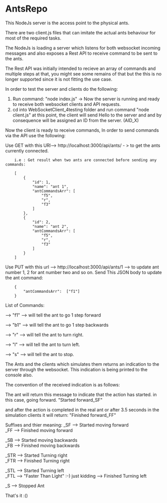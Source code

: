 # AntsRepo

This NodeJs server is the access point to the physical ants.

There are two client.js files that can imitate the actual ants behaviour for most of the required tasks.

The NodeJs is loading a server which listens for both websocket incoming messages and also exposes a Rest API to receive command to be sent to the ants.

The Rest API was initially intended to recieve an array of commands and multiple steps at that, you might see some remains of that but the this is no longer supported since it is not fitting the use case.

In order to test the server and clients do the following:

1. Run command: "node index.js" -> Now the server is running and ready to receive both websocket clients and API requests.
2. cd into WebSocketClient_4testing folder and run command "node client.js"
   at this point, the client will send Hello to the server and and by consequence will be assigned an ID from the server. (AID_X)

Now the client is ready to receive commands, In order to send commands via the API use the following:

Use GET with this URl--> http://localhost:3000/api/ants/ - > to get the ants currently connected.

		i.e : Get result when two ants are connected before sending any commands: 

		[
			{
				"id": 1,
				"name": "ant 1",
				"antCommandsArr": [
					"f5",
					"r",
					"f3"
				]
			},
			{
				"id": 2,
				"name": "ant 2",
				"antCommandsArr": [
					"f5",
					"r",
					"f3"
				]
			}
		]
Use PUT with this url  --> http://localhost:3000/api/ants/1 --> to update ant number 1, 2 for ant number two and so on.
Send This JSON body to update the ant command:

		{
			"antCommandsArr":  ["f1"]
		}


List of Commands:

--> "f1"  --> will tell the ant to go 1 step forward

--> "b1"  --> will tell the ant to go 1 step backwards

--> "r"  --> will tell the ant to turn right.

--> "l"  --> will tell the ant to turn left.

--> "s"  --> will tell the ant to stop.


The Ants and the clients which simulates them returns an indication to the server through the websocket. 
This indication is being printed to the console also.

The convention of the received indication is as follows:

The ant will return this message to indicate that the action has started. in this case, going forward.
"Started forward_SF"

and after the action is completed in the real ant or after 3.5 seconds in the simulation clients it will return: 
"Finished forward_FF"


Suffixes and thier meaning:
_SF     --> Started moving forward        
_FF		--> Finished moving forward

_SB     --> Started moving backwards        
_FB     --> Finished moving backwards      

_STR	--> Started Turning right  
_FTR	--> Finished Turning right  

_STL	--> Started Turning left  
_FTL	--> "Faster Than Light" :-) just kidding --> Finished Turning left  

_S	--> Stopped Ant 
 

			
That's it :()